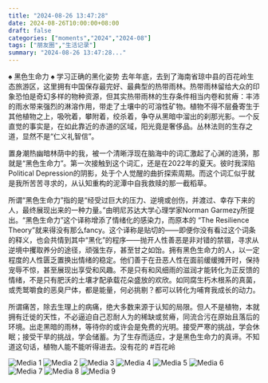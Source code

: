 ```yaml
---
title: "2024-08-26 13:47:28"
date: 2024-08-26T10:00:00+08:00
draft: false
categories: ["moments","2024","2024-08"]
tags: ["朋友圈","生活记录"]
summary: "2024-08-26 13:47:28..."
---
```


♠️ 黑色生命力 ♠️ 学习正确的黑化姿势
​
​去年年底，去到了海南省琼中县的百花岭生态旅游区，这里拥有中国保存最完好、最典型的热带雨林。热带雨林留给大众的印象恐怕是奇幻多样的物种资源，但其实热带雨林的生存条件相当内卷和贫瘠：丰沛的雨水带来强烈的淋溶作用，带走了土壤中的可溶性矿物。植物不得不层叠寄生于其他植物之上，吸吮着，攀附着，绞杀着，争夺从黑暗中溜出的刹那光影。一个反直觉的事实是，在如此靠近的赤道的区域，阳光竟是奢侈品。​丛林法则的生存之道，显然不是“仁义礼智信”。

置身潮热幽暗林荫中的我，被一个清晰浮现在脑海中的词汇激起了心渊的涟漪，那就是“黑色生命力”。第一次接触到这个词汇，还是在2022年的夏天。彼时我深陷Political Depression的阴影，处于个人觉醒的曲折探索周期。而这个词汇似乎就是我所苦苦寻求的，从认知重构的泥潭中自我救赎的那一截稻草。

所谓“黑色生命力”指的是“经受过巨大的压力、逆境或创伤，并渡过、幸存下来的人，最终展现出来的一种力量。”由明尼苏达大学心理学家Norman Garmezy所提出。“黑色生命力”这个译称增添了情绪化的感染力，而原本的 “The Resilience Theory”就来得没有那么fancy。这个译称是贴切的——即便你没有看过这个词条的释义，也会共情到其中“黑化”的程序——抛开人性善恶是非对错的禁锢，寻求从逆境中攫取养分的途径，顽强生存，甚至甘之如饴。
​
​拥有黑色生命力的人，以一定程度的人性匮乏置换出情绪的稳定。他们善于在丑恶人性在面前缓缓摊开时，保持宠辱不惊，甚至展现出享受和风趣。不是只有和风细雨的滋润才能转化为正反馈的情绪，不是只有肥沃的土壤才配承载花朵盛放的欢欣。如同腐生朽木根系的真菌，或秃鹫嚼食的恶臭尸体，都是能量，何必挑剔？都可以转化为哺育我成长的动力。

所谓痛苦，除去生理上的病痛，绝大多数来源于认知的局限。但人不是植物，本就拥有迁徙的天性，不必逼迫自己忍耐人为的稀缺或贫瘠，同流合污在原始且落后的环境。出走黑暗的雨林，等待你的或许会是免费的光明。接受严寒的挑战，学会休眠；接受干旱的挑战，学会储蓄。为了生存而适应，才是黑色生命力的真谛。不知道这句话，植物人能不能听得进去。
​
没有花的 ​#百花岭

![Media 1](/Moments/photos/2024-08-26/202408261347280.jpg)
![Media 2](/Moments/photos/2024-08-26/202408261347281.jpg)
![Media 3](/Moments/photos/2024-08-26/202408261347282.jpg)
![Media 4](/Moments/photos/2024-08-26/202408261347283.jpg)
![Media 5](/Moments/photos/2024-08-26/202408261347284.jpg)
![Media 6](/Moments/photos/2024-08-26/202408261347285.jpg)
![Media 7](/Moments/photos/2024-08-26/202408261347286.jpg)
![Media 8](/Moments/photos/2024-08-26/202408261347287.jpg)
![Media 9](/Moments/photos/2024-08-26/202408261347288.jpg)

